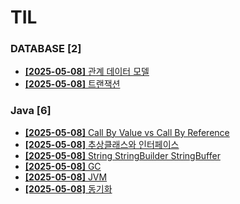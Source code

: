 # TIL
 
### DATABASE [2]
- [**[2025-05-08]**  관계 데이터 모델](https://github.com/A-lass/TIL/blob/main/DATABASE/관계_데이터_모델.md)
- [**[2025-05-08]**  트랜잭션](https://github.com/A-lass/TIL/blob/main/DATABASE/트랜잭션.md)
### Java [6]
- [**[2025-05-08]**  Call By Value vs Call By Reference](https://github.com/A-lass/TIL/blob/main/Java/Call_By_Value_vs_Call_By_Reference.md)
- [**[2025-05-08]**  추상클래스와 인터페이스](https://github.com/A-lass/TIL/blob/main/Java/추상클래스와_인터페이스.md)
- [**[2025-05-08]**  String StringBuilder StringBuffer](https://github.com/A-lass/TIL/blob/main/Java/String_StringBuilder_StringBuffer.md)
- [**[2025-05-08]**  GC](https://github.com/A-lass/TIL/blob/main/Java/GC.md)
- [**[2025-05-08]**  JVM](https://github.com/A-lass/TIL/blob/main/Java/JVM.md)
- [**[2025-05-08]**  동기화](https://github.com/A-lass/TIL/blob/main/Java/동기화.md)

